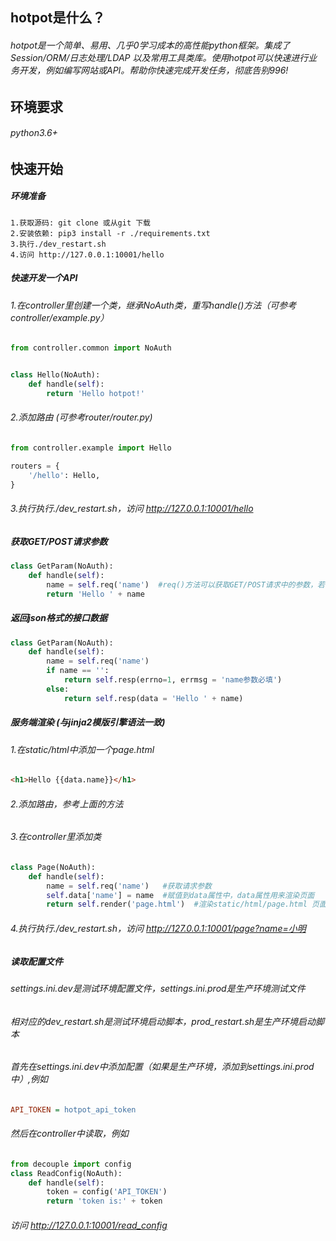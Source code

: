 ## hotpot是什么？

###### hotpot是一个简单、易用、几乎0学习成本的高性能python框架。集成了Session/ORM/日志处理/LDAP 以及常用工具类库。使用hotpot可以快速进行业务开发，例如编写网站或API。帮助你快速完成开发任务，彻底告别996!


## 环境要求
###### python3.6+

## 快速开始

##### 环境准备
```shell script
1.获取源码: git clone 或从git 下载
2.安装依赖: pip3 install -r ./requirements.txt
3.执行./dev_restart.sh
4.访问 http://127.0.0.1:10001/hello 
```
 

##### 快速开发一个API
###### 1.在controller里创建一个类，继承NoAuth类，重写handle()方法（可参考controller/example.py）
```python
from controller.common import NoAuth


class Hello(NoAuth):
    def handle(self):
        return 'Hello hotpot!'
```

###### 2.添加路由 (可参考router/router.py)
```python
from controller.example import Hello

routers = {
    '/hello': Hello,
}
```
###### 3.执行执行./dev_restart.sh，访问 http://127.0.0.1:10001/hello

##### 获取GET/POST请求参数
```python
class GetParam(NoAuth):
    def handle(self):
        name = self.req('name')  #req()方法可以获取GET/POST请求中的参数，若参数不存在返回空字符串
        return 'Hello ' + name
```

##### 返回json格式的接口数据
```python
class GetParam(NoAuth):
    def handle(self):
        name = self.req('name')
        if name == '':
            return self.resp(errno=1, errmsg = 'name参数必填')
        else:
            return self.resp(data = 'Hello ' + name)
```
##### 服务端渲染 (与jinja2模版引擎语法一致)
###### 1.在static/html中添加一个page.html
```html
<h1>Hello {{data.name}}</h1>
```
###### 2.添加路由，参考上面的方法
###### 3.在controller里添加类
```python
class Page(NoAuth):
    def handle(self):
        name = self.req('name')   #获取请求参数
        self.data['name'] = name  #赋值到data属性中，data属性用来渲染页面
        return self.render('page.html')  #渲染static/html/page.html 页面
```
###### 4.执行执行./dev_restart.sh，访问 http://127.0.0.1:10001/page?name=小明

##### 读取配置文件
###### settings.ini.dev是测试环境配置文件，settings.ini.prod是生产环境测试文件
###### 相对应的dev_restart.sh是测试环境启动脚本，prod_restart.sh是生产环境启动脚本
###### 首先在settings.ini.dev中添加配置（如果是生产环境，添加到settings.ini.prod中）,例如
```ini
API_TOKEN = hotpot_api_token
```
###### 然后在controller中读取，例如
```python
from decouple import config
class ReadConfig(NoAuth):
    def handle(self):
        token = config('API_TOKEN')
        return 'token is:' + token
```
###### 访问 http://127.0.0.1:10001/read_config